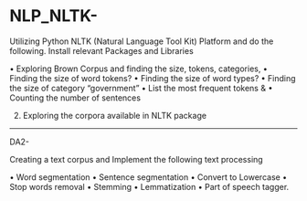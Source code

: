 # NLP_NLTK-

Utilizing Python NLTK (Natural Language Tool Kit) Platform and do the following. Install relevant Packages and Libraries

•	Exploring Brown Corpus and finding the size, tokens, categories,
•	Finding the size of word tokens?
•	Finding the size of word types?
•	Finding the size of category “government”
•	List the most frequent tokens & 
•	Counting the number of sentences

2.	Exploring the corpora available in NLTK package 


---------------------------------------------------------------------------------------------------------------------------------------------------------------------

DA2-

Creating a text corpus and Implement the following text processing                                                                                               

•	Word segmentation
•	Sentence segmentation
•	Convert to Lowercase
•	Stop words removal
•	Stemming
•	Lemmatization
•	Part of speech tagger.


